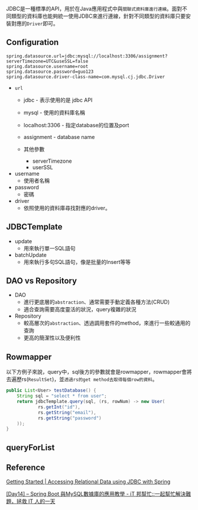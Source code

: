 
JDBC是一種標準的API，用於在Java應用程式中與`關聯式資料庫進行連線`。面對不同類型的資料庫也能夠統一使用JDBC來進行連線，針對不同類型的資料庫只要安裝對應的`Driver`即可。

## Configuration

```
spring.datasource.url=jdbc:mysql://localhost:3306/assignment?serverTimezone=UTC&useSSL=false  
spring.datasource.username=root  
spring.datasource.password=guo123  
spring.datasource.driver-class-name=com.mysql.cj.jdbc.Driver
```


+ `url`
	+ jdbc - 表示使用的是 jdbc API
	+ mysql - 使用的資料庫名稱
	+ localhost:3306 - 指定database的位置及port
	+ assignment - database name

	+ 其他參數
		+ serverTimezone
		+ userSSL
+ username
	+ 使用者名稱
+ password
	+ 密碼
+ driver
	+ 依照使用的資料庫尋找對應的driver。

## JDBCTemplate


+ update
	+ 用來執行單一SQL語句
+ batchUpdate
	+ 用來執行多句SQL語句，像是批量的Insert等等
## DAO vs Repository

+ DAO
	+ 進行更底層的`abstraction`、通常需要手動定義各種方法(CRUD)
	+ 適合查詢需要高度靈活的狀況，query複雜的狀況
+ Repository
	+ 較高層次的`abstraction`、透過調用套件的method，來進行一些較通用的查詢
	+ 更高的簡潔性以及便利性


## Rowmapper 

以下方例子來說，query中，sql後方的參數就會是rowmapper，rowmapper會將去遍歷rs(`ResultSet`)，並`透過rs的get method去取得每個row的資料`。
```java
public List<User> testDatabase() {  
    String sql = "select * from user";  
    return jdbcTemplate.query(sql, (rs, rowNum) -> new User(  
            rs.getInt("id"),  
            rs.getString("email"),  
            rs.getString("password")  
    ));  
}
```


## queryForList




## Reference

[Getting Started | Accessing Relational Data using JDBC with Spring](https://spring.io/guides/gs/relational-data-access)

[[Day14] – Spring Boot 與MySQL數據庫的應用教學 - iT 邦幫忙::一起幫忙解決難題，拯救 IT 人的一天](https://ithelp.ithome.com.tw/articles/10217667?sc=rss.iron)
